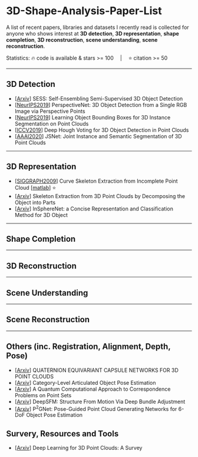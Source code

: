 # 3D-Shape-Analysis-Paper-List
A list of recent papers, libraries and datasets I recently read is collected for anyone who shows interest at **3D detection**, **3D representation**, **shape completion**, **3D reconstruction**, **scene understanding**, **scene reconstruction**.

Statistics: :fire: code is available & stars >= 100 &emsp;|&emsp; :star: citation >= 50

---
## 3D Detection
- [[Arxiv](https://arxiv.org/pdf/1912.11803.pdf)] SESS: Self-Ensembling Semi-Supervised 3D Object Detection
- [[NeurIPS2019](https://papers.nips.cc/paper/9093-perspectivenet-3d-object-detection-from-a-single-rgb-image-via-perspective-points)] PerspectiveNet: 3D Object Detection from a Single RGB Image via Perspective Points
- [[NeurIPS2019](https://arxiv.org/pdf/1906.01140.pdf)] Learning Object Bounding Boxes for 3D Instance Segmentation on Point Clouds
- [[ICCV2019](http://openaccess.thecvf.com/content_ICCV_2019/papers/Qi_Deep_Hough_Voting_for_3D_Object_Detection_in_Point_Clouds_ICCV_2019_paper.pdf)] Deep Hough Voting for 3D Object Detection in Point Clouds
- [[AAAI2020](https://arxiv.org/pdf/1912.09654.pdf)] JSNet: Joint Instance and Semantic Segmentation of 3D Point Clouds

---
## 3D Representation
- [[SIGGRAPH2009](http://www-evasion.imag.fr/people/Franck.Hetroy/Teaching/ProjetsImage/2010/Bib/tagliasacchi_zhang_cohen-or-siggraph2009.pdf)] Curve Skeleton Extraction from Incomplete Point Cloud [[matlab](https://github.com/ataiya/rosa)] :star:
- [[Arxiv](https://arxiv.org/pdf/1912.11932.pdf)] Skeleton Extraction from 3D Point Clouds by
Decomposing the Object into Parts
- [[Arxiv](https://arxiv.org/pdf/1912.11606.pdf)] InSphereNet: a Concise Representation and
Classification Method for 3D Object


---
## Shape Completion

---
## 3D Reconstruction

---
## Scene Understanding

---
## Scene Reconstruction

---
## Others (inc. Registration, Alignment, Depth, Pose)
- [[Arxiv](https://arxiv.org/pdf/1912.12098.pdf)] QUATERNION EQUIVARIANT CAPSULE NETWORKS
FOR 3D POINT CLOUDS
- [[Arxiv](https://arxiv.org/pdf/1912.11913.pdf)] Category-Level Articulated Object Pose Estimation
- [[Arxiv](https://arxiv.org/pdf/1912.12296.pdf)] A Quantum Computational Approach to Correspondence Problems on Point Sets
- [[Arxiv](https://arxiv.org/pdf/1912.09697.pdf)] DeepSFM: Structure From Motion Via Deep Bundle Adjustment
- [[Arxiv](https://arxiv.org/pdf/1912.09316v2.pdf)] P<sup>2</sup>GNet: Pose-Guided Point Cloud Generating Networks for 6-DoF Object Pose Estimation

## Survery, Resources and Tools
- [[Arxiv](https://arxiv.org/pdf/1912.12033.pdf)] Deep Learning for 3D Point Clouds: A Survey


